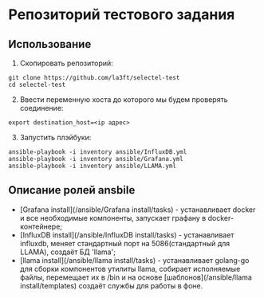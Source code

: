 # Репозиторий тестового задания

## Использование

1. Скопировать репозиторий:
```shell
git clone https://github.com/la3ft/selectel-test
cd selectel-test
```
2. Ввести переменную хоста до которого мы будем проверять соединение:
```shell
export destination_host=<ip адрес>
```
3. Запустить плэйбуки: 
```shell
ansible-playbook -i inventory ansible/InfluxDB.yml
ansible-playbook -i inventory ansible/Grafana.yml
ansible-playbook -i inventory ansible/LLAMA.yml
```

## Описание ролей ansbile
- [Grafana install](/ansible/Grafana install/tasks) - устанавливает docker и все необходимые компоненты, запускает графану в docker-контейнере;
- [InfluxDB install](/ansible/InfluxDB install/tasks) - устанавливает influxdb, меняет стандартный порт на 5086(стандартный для LLAMA), создаёт БД 'llama';
- [llama install](/ansible/llama install/tasks) - устанавливает golang-go для сборки компонентов утилиты llama, собирает исполняемые файлы, перемещает их в /bin и на основе [шаблонов](/ansible/llama install/templates) создаёт службы для работы в фоне.